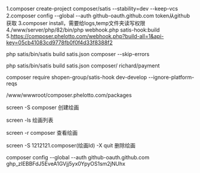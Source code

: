 1.composer create-project composer/satis --stability=dev --keep-vcs
2.composer config --global --auth github-oauth.github.com <token> token从github获取
3.composer install，需要给logs,temp文件夹读写权限
4./www/server/php/82/bin/php webhook.php satis-hook:build
5.https://composer.phelotto.com/webhook.php?build-all=1&api-key=05cb41083cd9778fb0f0f4d33f8388f2

php satis/bin/satis build satis.json composer --skip-errors


php satis/bin/satis build satis.json composer/ richard/payment

composer require shopen-group/satis-hook dev-develop --ignore-platform-reqs

/www/wwwroot/composer.phelotto.com/packages


screen -S composer 创建绘画

screen -ls 绘画列表


screen -r composer 查看绘画

screen -S 1212121.composer(绘画Id) -X quit 删除绘画

composer config --global --auth github-oauth.github.com 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



